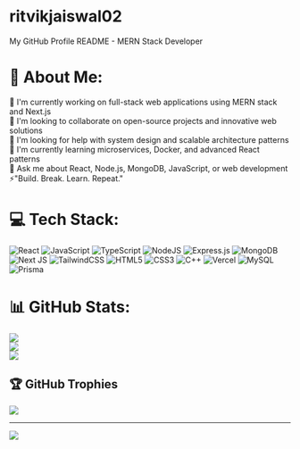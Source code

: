 # ritvikjaiswal02
My GitHub Profile README - MERN Stack Developer
# 💫 About Me:
🔭 I'm currently working on full-stack web applications using MERN stack and Next.js<br>
👯 I'm looking to collaborate on open-source projects and innovative web solutions<br>
🤝 I'm looking for help with system design and scalable architecture patterns<br>
🌱 I'm currently learning microservices, Docker, and advanced React patterns<br>
💬 Ask me about React, Node.js, MongoDB, JavaScript, or web development<br>
⚡"Build. Break. Learn. Repeat."

# 💻 Tech Stack:
![React](https://img.shields.io/badge/react-%2320232a.svg?style=flat-square&logo=react&logoColor=%2361DAFB) ![JavaScript](https://img.shields.io/badge/javascript-%23323330.svg?style=flat-square&logo=javascript&logoColor=%23F7DF1E) ![TypeScript](https://img.shields.io/badge/typescript-%23007ACC.svg?style=flat-square&logo=typescript&logoColor=white) ![NodeJS](https://img.shields.io/badge/node.js-6DA55F?style=flat-square&logo=node.js&logoColor=white) ![Express.js](https://img.shields.io/badge/express.js-%23404d59.svg?style=flat-square&logo=express&logoColor=%2361DAFB) ![MongoDB](https://img.shields.io/badge/MongoDB-%234ea94b.svg?style=flat-square&logo=mongodb&logoColor=white) ![Next JS](https://img.shields.io/badge/Next-black?style=flat-square&logo=next.js&logoColor=white) ![TailwindCSS](https://img.shields.io/badge/tailwindcss-%2338B2AC.svg?style=flat-square&logo=tailwind-css&logoColor=white) ![HTML5](https://img.shields.io/badge/html5-%23E34F26.svg?style=flat-square&logo=html5&logoColor=white) ![CSS3](https://img.shields.io/badge/css3-%231572B6.svg?style=flat-square&logo=css3&logoColor=white) ![C++](https://img.shields.io/badge/c++-%2300599C.svg?style=flat-square&logo=c%2B%2B&logoColor=white) ![Vercel](https://img.shields.io/badge/vercel-%23000000.svg?style=flat-square&logo=vercel&logoColor=white) ![MySQL](https://img.shields.io/badge/mysql-4479A1.svg?style=flat-square&logo=mysql&logoColor=white) ![Prisma](https://img.shields.io/badge/Prisma-3982CE?style=flat-square&logo=Prisma&logoColor=white)

# 📊 GitHub Stats:
![](https://github-readme-stats.vercel.app/api?username=ritvikjaiswal02&theme=dark&hide_border=false&include_all_commits=false&count_private=false)<br/>
![](https://nirzak-streak-stats.vercel.app/?user=ritvikjaiswal02&theme=dark&hide_border=false)<br/>
![](https://github-readme-stats.vercel.app/api/top-langs/?username=ritvikjaiswal02&theme=dark&hide_border=false&include_all_commits=false&count_private=false&layout=compact)

## 🏆 GitHub Trophies
![](https://github-profile-trophy.vercel.app/?username=ritvikjaiswal02&theme=radical&no-frame=false&no-bg=true&margin-w=4)

---
[![](https://visitcount.itsvg.in/api?id=ritvikjaiswal02&icon=1&color=2)](https://visitcount.itsvg.in)
<!-- Proudly created with GPRM ( https://gprm.itsvg.in ) -->
